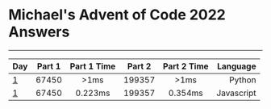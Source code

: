 # Michael's Advent of Code 2022 Answers
___

| Day                   | Part 1        |Part 1 Time| Part 2  |Part 2 Time  |Language|
| ---------------       |:-------------:|:---------:| :------:|:-----------:|-------:|
| [1](./day_1/day_1.py) | 67450         |>1ms       | 199357  |>1ms        |Python  |
| [1](./day_1/day_1.js) | 67450         |0.223ms    | 199357  |0.354ms      | Javascript|